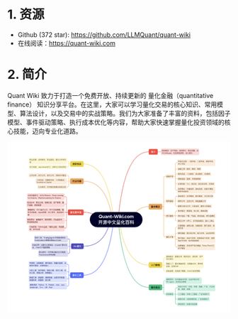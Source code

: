# 1. 资源

- Github (372 star): https://github.com/LLMQuant/quant-wiki
- 在线阅读：https://quant-wiki.com

# 2. 简介

Quant Wiki 致力于打造一个免费开放、持续更新的 量化金融（quantitative finance） 知识分享平台。在这里，大家可以学习量化交易的核心知识、常用模型、算法设计，以及交易中的实战策略。我们为大家准备了丰富的资料，包括因子模型、事件驱动策略、执行成本优化等内容，帮助大家快速掌握量化投资领域的核心技能，迈向专业化道路。

![](.01_quant_wiki_images/脑图.png)
